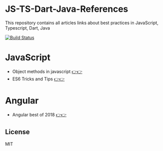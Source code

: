 # JS-TS-Dart-Java-References
This repository contains all articles links about best practices in JavaScript, Typescript, Dart, Java

[![Build Status](https://travis-ci.org/joemccann/dillinger.svg?branch=master)](https://travis-ci.org/joemccann/dillinger)

# JavaScript
* Object methods in javascript   [👉👉](https://javascript.info/object-methods)
* ES6 Tricks and Tips [ 👉👉](https://medium.freecodecamp.org/make-your-code-cleaner-shorter-and-easier-to-read-es6-tips-and-tricks-afd4ce25977c)

# Angular
* Angular best of 2018 [ 👉👉](https://malcoded.com/posts/angular-best-of-2018/)


License
----

MIT

